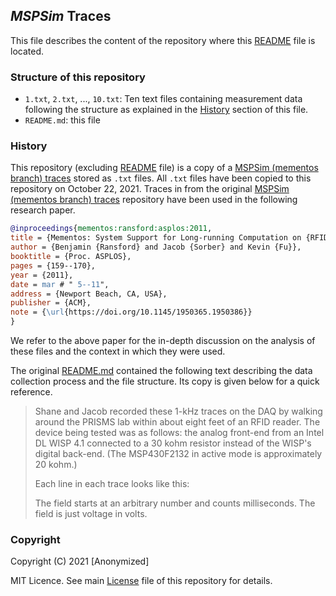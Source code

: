 ## _MSPSim_ Traces

This file describes the content of the repository where this [README](README.md) file is located.

### Structure of this repository

- `1.txt`, `2.txt`, ..., `10.txt`: Ten text files containing measurement data following the structure as explained in the [History](#history) section of this file.
- `README.md`: this file

### History

This repository (excluding [README](README.md) file) is a copy of a [MSPSim (mementos branch) traces](https://github.com/ransford/mspsim/tree/mementos/traces) stored as `.txt` files. All `.txt` files have been copied to this repository on October 22, 2021. Traces in from the original [MSPSim (mementos branch) traces](https://github.com/ransford/mspsim/tree/mementos/traces) repository have been used in the following research paper.

```BibTeX
@inproceedings{mementos:ransford:asplos:2011,
title = {Mementos: System Support for Long-running Computation on {RFID}-scale Devices},
author = {Benjamin {Ransford} and Jacob {Sorber} and Kevin {Fu}},
booktitle = {Proc. ASPLOS},
pages = {159--170},
year = {2011},
date = mar # " 5--11",
address = {Newport Beach, CA, USA},
publisher = {ACM},
note = {\url{https://doi.org/10.1145/1950365.1950386}}
}
```
We refer to the above paper for the in-depth discussion on the analysis of these files and the context in which they were used.

The original [README.md](https://github.com/ransford/mspsim/tree/mementos/traces/README) contained the following text describing the data collection process and the file structure. Its copy is given below for a quick reference.


> Shane and Jacob recorded these 1-kHz traces on the DAQ by walking around the
PRISMS lab within about eight feet of an RFID reader.  The device being tested
was as follows: the analog front-end from an Intel DL WISP 4.1 connected to a
30 kohm resistor instead of the WISP's digital back-end.  (The MSP430F2132 in
active mode is approximately 20 kohm.)
>
> Each line in each trace looks like this:
><time> <voltage>
>
> The <time> field starts at an arbitrary number and counts milliseconds.  The
<voltage> field is just voltage in volts.

### Copyright

Copyright (C) 2021 [Anonymized]

MIT Licence. See main [License](../../../LICENSE) file of this repository for details.